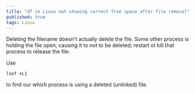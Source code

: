 ```yaml
---
title: "df in Linux not showing correct free space after file removal"
published: true
tags: Linux
---
```


Deleting the filename doesn't actually delete the file. Some other process is holding the
file open, causing it to not to be deleted; restart ot kill that process to release the
file.

Use
```
lsof +L1
```
to find our which process is using a deleted (unlinked) file.